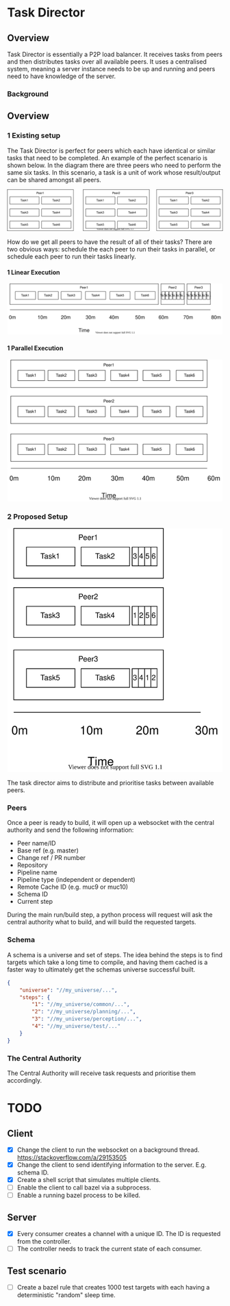 # Task Director

## Overview

Task Director is essentially a P2P load balancer. It receives tasks from peers and then distributes tasks over all available peers. It uses a centralised system, meaning a server instance needs to be up and running and peers need to have knowledge of the server.

### Background

## Overview

### 1 Existing setup

The Task Director is perfect for peers which each have identical or similar tasks that need to be completed. An example of the perfect scenario is shown below. In the diagram there are three peers who need to perform the same six tasks. In this scenario, a task is a unit of work whose result/output can be shared amongst all peers.

![Overview](docs/images/1_Overview.svg)

How do we get all peers to have the result of all of their tasks? There are two obvious ways: schedule the each peer to run their tasks in parallel, or schedule each peer to run their tasks linearly.

#### 1 Linear Execution

![Linear](docs/images/1_Linear_Example.svg)

#### 1 Parallel Execution

![Parallel](docs/images/1_Parallel_Example.svg)

### 2 Proposed Setup

![Task Director](docs/images/2_Task_Director.svg)

The task director aims to distribute and prioritise tasks between available peers.

### Peers

Once a peer is ready to build, it will open up a websocket with the central authority and send the following information:

- Peer name/ID
- Base ref (e.g. master)
- Change ref / PR number
- Repository
- Pipeline name
- Pipeline type (independent or dependent)
- Remote Cache ID (e.g. muc9 or muc10)
- Schema ID
- Current step

During the main run/build step, a python process will request will ask the central authority what to build, and will build the requested targets.

### Schema

A schema is a universe and set of steps. The idea behind the steps is to find targets which take a long time to compile, and having them cached is a faster way to ultimately get the schemas universe successful built.

```json
{
	"universe": "//my_universe/...",
	"steps": {
		"1": "//my_universe/common/...",
		"2": "//my_universe/planning/...",
		"3": "//my_universe/perception/...",
		"4": "//my_universe/test/..."
	}
}
```

### The Central Authority

The Central Authority will receive task requests and prioritise them accordingly.

# TODO

## Client

- [x] Change the client to run the websocket on a background thread. https://stackoverflow.com/a/29153505
- [x] Change the client to send identifying information to the server. E.g. schema ID.
- [x] Create a shell script that simulates multiple clients.
- [ ] Enable the client to call bazel via a subprocess.
- [ ] Enable a running bazel process to be killed.

## Server

- [x] Every consumer creates a channel with a unique ID. The ID is requested from the controller.
- [ ] The controller needs to track the current state of each consumer.

## Test scenario

- [ ] Create a bazel rule that creates 1000 test targets with each having a deterministic "random" sleep time.
